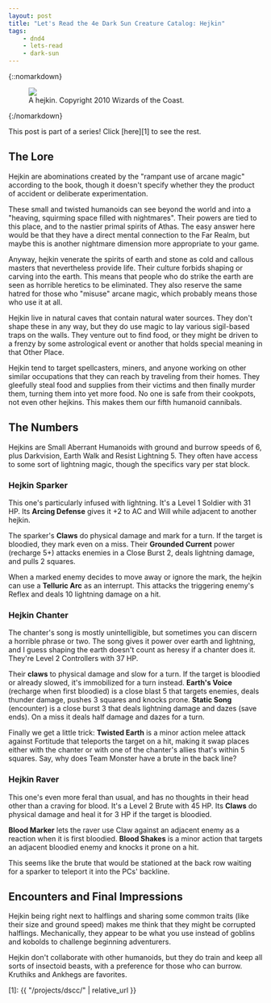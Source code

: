 ```yaml
---
layout: post
title: "Let's Read the 4e Dark Sun Creature Catalog: Hejkin"
tags:
    - dnd4
    - lets-read
    - dark-sun
---
```


{::nomarkdown}
<figure class="center">
  <img src="{{ "/assets/wir-dscc-hejkin.png" | absolute_url }}"/>
  <figcaption>
    A hejkin.
    Copyright 2010 Wizards of the Coast.
  </figcaption>
</figure>
{:/nomarkdown}

This post is part of a series! Click [here][1] to see the rest.

## The Lore

Hejkin are abominations created by the "rampant use of arcane magic" according
to the book, though it doesn't specify whether they the product of accident or
deliberate experimentation.

These small and twisted humanoids can see beyond the world and into a "heaving,
squirming space filled with nightmares". Their powers are tied to this place,
and to the nastier primal spirits of Athas. The easy answer here would be that
they have a direct mental connection to the Far Realm, but maybe this is another
nightmare dimension more appropriate to your game.

Anyway, hejkin venerate the spirits of earth and stone as cold and callous
masters that nevertheless provide life. Their culture forbids shaping or carving
into the earth. This means that people who do strike the earth are seen as
horrible heretics to be eliminated. They also reserve the same hatred for those
who "misuse" arcane magic, which probably means those who use it at all.

Hejkin live in natural caves that contain natural water sources. They don't
shape these in any way, but they do use magic to lay various sigil-based traps
on the walls. They venture out to find food, or they might be driven to a frenzy
by some astrological event or another that holds special meaning in that Other
Place.

Hejkin tend to target spellcasters, miners, and anyone working on other similar
occupations that they can reach by traveling from their homes. They gleefully
steal food and supplies from their victims and then finally murder them, turning
them into yet more food. No one is safe from their cookpots, not even other
hejkins. This makes them our fifth humanoid cannibals.


## The Numbers

Hejkins are Small Aberrant Humanoids with ground and burrow speeds of 6, plus
Darkvision, Earth Walk and Resist Lightning 5. They often have access to some
sort of lightning magic, though the specifics vary per stat block.

### Hejkin Sparker

This one's particularly infused with lightning. It's a Level 1 Soldier with 31
HP. Its **Arcing Defense** gives it +2 to AC and Will while adjacent to another
hejkin.

The sparker's **Claws** do physical damage and mark for a turn. If the target is
bloodied, they mark even on a miss. Their **Grounded Current** power (recharge
5+) attacks enemies in a Close Burst 2, deals lightning damage, and pulls 2
squares.

When a marked enemy decides to move away or ignore the mark, the hejkin can use
a **Telluric Arc** as an interrupt. This attacks the triggering enemy's Reflex
and deals 10 lightning damage on a hit.

### Hejkin Chanter

The chanter's song is mostly unintelligible, but sometimes you can discern a
horrible phrase or two. The song gives it power over earth and lightning, and I
guess shaping the earth doesn't count as heresy if a chanter does it. They're
Level 2 Controllers with 37 HP.

Their **claws** to physical damage and slow for a turn. If the target is
bloodied or already slowed, it's immobilized for a turn instead. **Earth's
Voice** (recharge when first bloodied) is a close blast 5 that targets enemies,
deals thunder damage, pushes 3 squares and knocks prone. **Static Song**
(encounter) is a close burst 3 that deals lightning damage and dazes (save
ends). On a miss it deals half damage and dazes for a turn.

Finally we get a little trick: **Twisted Earth** is a minor action melee attack
against Fortitude that teleports the target on a hit, making it swap places
either with the chanter or with one of the chanter's allies that's within 5
squares. Say, why does Team Monster have a brute in the back line?

### Hejkin Raver

This one's even more feral than usual, and has no thoughts in their head other
than a craving for blood. It's a Level 2 Brute with 45 HP. Its **Claws** do
physical damage and heal it for 3 HP if the target is bloodied.

**Blood Marker** lets the raver use Claw against an adjacent enemy as a reaction
when it is first bloodied. **Blood Shakes** is a minor action that targets an
adjacent bloodied enemy and knocks it prone on a hit.

This seems like the brute that would be stationed at the back row waiting for a
sparker to teleport it into the PCs' backline.

## Encounters and Final Impressions

Hejkin being right next to halflings and sharing some common traits (like their
size and ground speed) makes me think that they might be corrupted
halflings. Mechanically, they appear to be what you use instead of goblins and
kobolds to challenge beginning adventurers.

Hejkin don't collaborate with other humanoids, but they do train and keep all
sorts of insectoid beasts, with a preference for those who can burrow. Kruthiks
and Ankhegs are favorites.

[1]: {{ "/projects/dscc/" | relative_url }}
